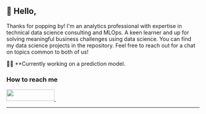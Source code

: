 ## 👋 Hello,

Thanks for popping by! I'm an analytics professional with expertise in technical data science consulting and MLOps.
A keen learner and up for solving meaningful business challenges using data science.
You can find my data science projects in the repository. Feel free to reach out for a chat on topics common to both of us!

:woman_mechanic: **Currently working on a prediction model. 

<h3> How to reach me </h3>
<div>
    <a href="https://www.linkedin.com/in/ann-mary-wilson" target="_blank">
        <img src="https://img.shields.io/badge/LinkedIn-0077B5?style=for-the-badge&logo=linkedin&logoColor=white" height="30" width="125px">
    </a>&nbsp    
</div>
<hr>
